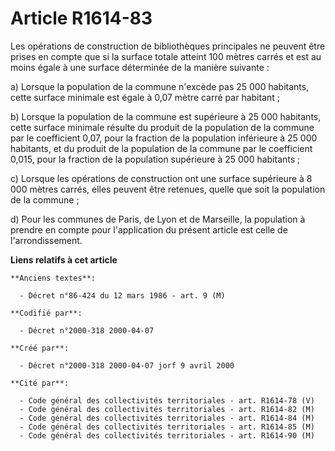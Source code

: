 # Article R1614-83

Les opérations de construction de bibliothèques principales ne peuvent être prises en compte que si la surface totale atteint
100 mètres carrés et est au moins égale à une surface déterminée de la manière suivante :

a) Lorsque la population de la commune n'excède pas 25 000 habitants, cette surface minimale est égale à 0,07 mètre carré par
habitant ;

b) Lorsque la population de la commune est supérieure à 25 000 habitants, cette surface minimale résulte du produit de la
population de la commune par le coefficient 0,07, pour la fraction de la population inférieure à 25 000 habitants, et du
produit de la population de la commune par le coefficient 0,015, pour la fraction de la population supérieure à 25 000
habitants ;

c) Lorsque les opérations de construction ont une surface supérieure à 8 000 mètres carrés, elles peuvent être retenues,
quelle que soit la population de la commune ;

d) Pour les communes de Paris, de Lyon et de Marseille, la population à prendre en compte pour l'application du présent
article est celle de l'arrondissement.

**Liens relatifs à cet article**

	**Anciens textes**:

	  - Décret n°86-424 du 12 mars 1986 - art. 9 (M)

	**Codifié par**:

	  - Décret n°2000-318 2000-04-07

	**Créé par**:

	  - Décret n°2000-318 2000-04-07 jorf 9 avril 2000

	**Cité par**:

	  - Code général des collectivités territoriales - art. R1614-78 (V)
	  - Code général des collectivités territoriales - art. R1614-82 (M)
	  - Code général des collectivités territoriales - art. R1614-84 (M)
	  - Code général des collectivités territoriales - art. R1614-85 (M)
	  - Code général des collectivités territoriales - art. R1614-90 (M)
